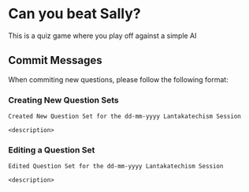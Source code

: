 # Can you beat Sally?
This is a quiz game where you play off against a simple AI

## Commit Messages
When commiting new questions, please follow the following format:

### Creating New Question Sets
```
Created New Question Set for the dd-mm-yyyy Lantakatechism Session

<description>
```

### Editing a Question Set
```
Edited Question Set for the dd-mm-yyyy Lantakatechism Session

<description>
```
